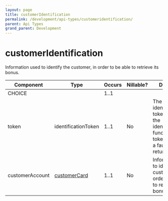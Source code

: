 ```yaml
---
layout: page
title: customerIdentification
permalink: /development/api-types/customeridentification/
parent: Api Types
grand_parent: Development
---
```




# customerIdentification 

Information used to identify the customer, in order to be able to
retrieve its bonus.

| Component       | Type                         | Occurs | Nillable? | Description                                                                                                           |
|-----------------|------------------------------|--------|-----------|-----------------------------------------------------------------------------------------------------------------------|
| CHOICE          |                              | 1..1   |           |                                                                                                                       |
| token           | identificationToken          | 1..1   | No        | The identification token created by the identifyCustomer function. If the token isn't valid a fault will be returned. |
| customerAccount | [customerCard](/development/api-types/customercard/) | 1..1   | No        | Information used to identify the customer, in order to be able to retrieve its bonus.                                 |


